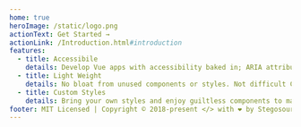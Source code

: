 ```yaml
---
home: true
heroImage: /static/logo.png
actionText: Get Started →
actionLink: /Introduction.html#introduction
features:
  - title: Accessibile
    details: Develop Vue apps with accessibility baked in; ARIA attributes, roles, focus traps, etc.
  - title: Light Weight
    details: No bloat from unused components or styles. Not difficult CSS to overwrite.
  - title: Custom Styles
    details: Bring your own styles and enjoy guiltless components to match your company brand.
footer: MIT Licensed | Copyright © 2018-present </> with ❤️️ by Stegosource
---
```

